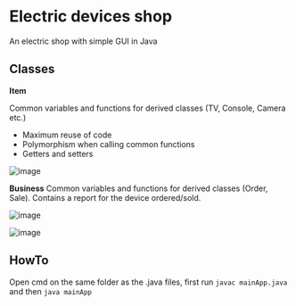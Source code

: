# Electric devices shop
An electric shop with simple GUI in Java

## Classes

**Item**

Common variables and functions for derived classes (TV, Console, Camera etc.)
* Maximum reuse of code
* Polymorphism when calling common functions
* Getters and setters

![image](https://user-images.githubusercontent.com/58492424/93671106-e9ab7880-faa8-11ea-94b8-43ee3af50a67.png)



**Business**
Common variables and functions for derived classes (Order, Sale). Contains a report for the device ordered/sold.

   ![image](https://user-images.githubusercontent.com/58492424/93671122-0942a100-faa9-11ea-972e-a48a6623dc42.png)





![image](https://user-images.githubusercontent.com/58492424/93671135-19f31700-faa9-11ea-9e90-dd9144907b18.png)

## HowTo
Open cmd on the same folder as the .java files, first run
`javac mainApp.java` and then `java mainApp`
